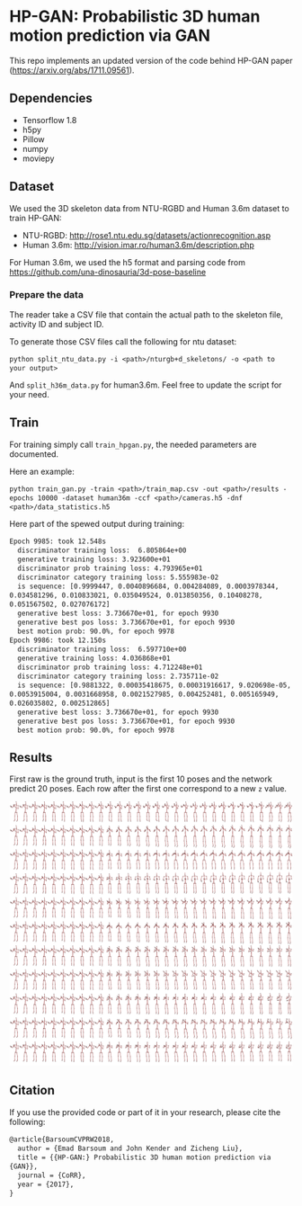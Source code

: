 # HP-GAN: Probabilistic 3D human motion prediction via GAN
This repo implements an updated version of the code behind HP-GAN paper (https://arxiv.org/abs/1711.09561).

## Dependencies

* Tensorflow 1.8
* h5py
* Pillow
* numpy
* moviepy

## Dataset
We used the 3D skeleton data from NTU-RGBD and Human 3.6m dataset to train HP-GAN:
* NTU-RGBD: http://rose1.ntu.edu.sg/datasets/actionrecognition.asp
* Human 3.6m: http://vision.imar.ro/human3.6m/description.php

For Human 3.6m, we used the h5 format and parsing code from https://github.com/una-dinosauria/3d-pose-baseline

### Prepare the data
The reader take a CSV file that contain the actual path to the skeleton file, activity ID and subject ID. 

To generate those CSV files call the following for ntu dataset:
```
python split_ntu_data.py -i <path>/nturgb+d_skeletons/ -o <path to your output>
```
And `split_h36m_data.py` for human3.6m. Feel free to update the script for your need.

## Train
For training simply call `train_hpgan.py`, the needed parameters are documented.

Here an example:
```
python train_gan.py -train <path>/train_map.csv -out <path>/results -epochs 10000 -dataset human36m -ccf <path>/cameras.h5 -dnf <path>/data_statistics.h5
```
Here part of the spewed output during training:
```
Epoch 9985: took 12.548s
  discriminator training loss:	6.805864e+00
  generative training loss:	3.923600e+01
  discriminator prob training loss:	4.793965e+01
  discriminator category training loss:	5.555983e-02
  is sequence: [0.9999447, 0.0040896684, 0.004284089, 0.0003978344, 0.034581296, 0.010833021, 0.035049524, 0.013850356, 0.10408278, 0.051567502, 0.027076172]
  generative best loss:	3.736670e+01, for epoch 9930
  generative best pos loss:	3.736670e+01, for epoch 9930
  best motion prob:	90.0%, for epoch 9978
Epoch 9986: took 12.150s
  discriminator training loss:	6.597710e+00
  generative training loss:	4.036868e+01
  discriminator prob training loss:	4.712248e+01
  discriminator category training loss:	2.735711e-02
  is sequence: [0.9881322, 0.00035418675, 0.00031916617, 9.020698e-05, 0.0053915004, 0.0031668958, 0.0021527985, 0.004252481, 0.005165949, 0.026035802, 0.002512865]
  generative best loss:	3.736670e+01, for epoch 9930
  generative best pos loss:	3.736670e+01, for epoch 9930
  best motion prob:	90.0%, for epoch 9978
```
## Results
First raw is the ground truth, input is the first 10 poses and the network predict 20 poses. Each row after the first one correspond to a new `z` value.

![Alt text](/img/ntu_pred.png)

## Citation
If you use the provided code or part of it in your research, please cite the following:

```
@article{BarsoumCVPRW2018,
  author = {Emad Barsoum and John Kender and Zicheng Liu},
  title = {{HP-GAN:} Probabilistic 3D human motion prediction via {GAN}},
  journal = {CoRR},
  year = {2017},
}
```
